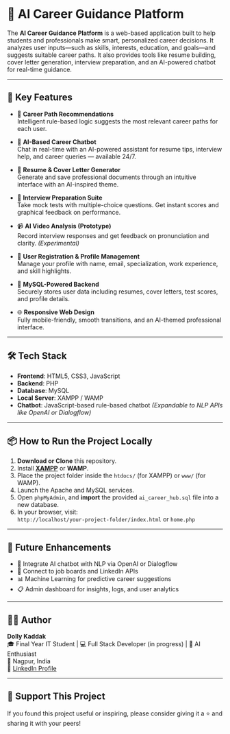 # 💼 AI Career Guidance Platform

The **AI Career Guidance Platform** is a web-based application built to help students and professionals make smart, personalized career decisions. It analyzes user inputs—such as skills, interests, education, and goals—and suggests suitable career paths. It also provides tools like resume building, cover letter generation, interview preparation, and an AI-powered chatbot for real-time guidance.

---

## 🚀 Key Features

- 🎯 **Career Path Recommendations**  
  Intelligent rule-based logic suggests the most relevant career paths for each user.

- 💬 **AI-Based Career Chatbot**  
  Chat in real-time with an AI-powered assistant for resume tips, interview help, and career queries — available 24/7.

- 📄 **Resume & Cover Letter Generator**  
  Generate and save professional documents through an intuitive interface with an AI-inspired theme.

- 🧠 **Interview Preparation Suite**  
  Take mock tests with multiple-choice questions. Get instant scores and graphical feedback on performance.

- 📹 **AI Video Analysis (Prototype)**  
  Record interview responses and get feedback on pronunciation and clarity. *(Experimental)*

- 👤 **User Registration & Profile Management**  
  Manage your profile with name, email, specialization, work experience, and skill highlights.

- 💾 **MySQL-Powered Backend**  
  Securely stores user data including resumes, cover letters, test scores, and profile details.

- 🌐 **Responsive Web Design**  
  Fully mobile-friendly, smooth transitions, and an AI-themed professional interface.

---

## 🛠️ Tech Stack

- **Frontend**: HTML5, CSS3, JavaScript  
- **Backend**: PHP  
- **Database**: MySQL  
- **Local Server**: XAMPP / WAMP  
- **Chatbot**: JavaScript-based rule-based chatbot *(Expandable to NLP APIs like OpenAI or Dialogflow)*

---

## 📦 How to Run the Project Locally

1. **Download or Clone** this repository.
2. Install [**XAMPP**](https://www.apachefriends.org/) or **WAMP**.
3. Place the project folder inside the `htdocs/` (for XAMPP) or `www/` (for WAMP).
4. Launch the Apache and MySQL services.
5. Open `phpMyAdmin`, and **import** the provided `ai_career_hub.sql` file into a new database.
6. In your browser, visit:  
   `http://localhost/your-project-folder/index.html` or `home.php`

---

## 🔮 Future Enhancements

- 🤖 Integrate AI chatbot with NLP via OpenAI or Dialogflow  
- 🔗 Connect to job boards and LinkedIn APIs  
- 📊 Machine Learning for predictive career suggestions  
- 📋 Admin dashboard for insights, logs, and user analytics  

---

## 👩‍💻 Author

**Dolly Kaddak**  
🎓 Final Year IT Student | 💻 Full Stack Developer (in progress) | 🤖 AI Enthusiast  
📍 Nagpur, India  
🔗 [LinkedIn Profile](https://www.linkedin.com/in/dolly-kaddak-b352982bb/)

---

## 🌟 Support This Project

If you found this project useful or inspiring, please consider giving it a ⭐ and sharing it with your peers!
